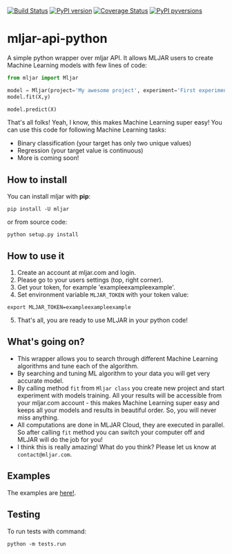 [![Build Status](https://travis-ci.org/mljar/mljar-api-python.svg?branch=master)](https://travis-ci.org/mljar/mljar-api-python)
[![PyPI version](https://badge.fury.io/py/mljar.svg)](https://badge.fury.io/py/mljar)
[![Coverage Status](https://coveralls.io/repos/github/mljar/mljar-api-python/badge.svg?branch=master)](https://coveralls.io/github/mljar/mljar-api-python?branch=master)
[![PyPI pyversions](https://img.shields.io/pypi/pyversions/mljar.svg)](https://pypi.python.org/pypi/mljar/)

# mljar-api-python

A simple python wrapper over mljar API. It allows MLJAR users to create Machine Learning models with few lines of code:

```python
from mljar import Mljar

model = Mljar(project='My awesome project', experiment='First experiment')
model.fit(X,y)

model.predict(X)
```

That's all folks! Yeah, I know, this makes Machine Learning super easy! You can use this code for following Machine Learning tasks:
 * Binary classification (your target has only two unique values)
 * Regression (your target value is continuous)
 * More is coming soon!

## How to install

You can install mljar with **pip**:

    pip install -U mljar

or from source code:

    python setup.py install

## How to use it

 1. Create an account at mljar.com and login.
 2. Please go to your users settings (top, right corner).
 3. Get your token, for example 'exampleexampleexample'.
 4. Set environment variable `MLJAR_TOKEN` with your token value:
```
export MLJAR_TOKEN=exampleexampleexample
```
 5. That's all, you are ready to use MLJAR in your python code!

## What's going on?

 * This wrapper allows you to search through different Machine Learning algorithms and tune each of the algorithm.
 * By searching and tuning ML algorithm to your data you will get very accurate model.
 * By calling method `fit` from `Mljar class` you create new project and start experiment with models training.
 All your results will be accessible from your mljar.com account - this makes Machine Learning super easy and
 keeps all your models and results in beautiful order. So, you will never miss anything.
 * All computations are done in MLJAR Cloud, they are executed in parallel. So after calling `fit` method you can switch
 your computer off and MLJAR will do the job for you!
 * I think this is really amazing! What do you think? Please let us know at `contact@mljar.com`.

## Examples

The examples are [here!](https://github.com/mljar/mljar-examples).

## Testing

To run tests with command:

```
python -m tests.run
```
